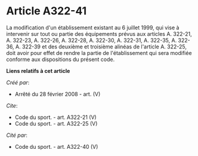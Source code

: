 # Article A322-41

La modification d'un établissement existant au 6 juillet 1999, qui vise à intervenir sur tout ou partie des équipements
prévus aux articles A. 322-21, A. 322-23, A. 322-26, A. 322-28, A. 322-30, A. 322-31, A. 322-35, A. 322-36, A. 322-39 et des
deuxième et troisième alinéas de l'article A. 322-25, doit avoir pour effet de rendre la partie de l'établissement qui sera
modifiée conforme aux dispositions du présent code.

**Liens relatifs à cet article**

_Créé par_:

  - Arrêté du 28 février 2008 - art. (V)

_Cite_:

  - Code du sport. - art. A322-21 (V)
  - Code du sport. - art. A322-25 (V)

_Cité par_:

  - Code du sport. - art. A322-40 (V)
